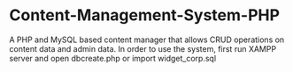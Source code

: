 # Content-Management-System-PHP
A PHP and MySQL based content manager that allows CRUD operations on content data and admin data. In order to use the system, first run XAMPP server and open dbcreate.php or import widget_corp.sql
